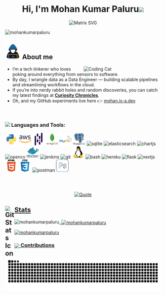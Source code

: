 <div id="header" align="center">
<h1 align="center">Hi, I'm Mohan Kumar Paluru<img src="https://media.giphy.com/media/hvRJCLFzcasrR4ia7z/giphy.gif" width="35">
</h1>
<img src="https://readme-typing-svg.demolab.com?font=Fira+Code&duration=2500&pause=1000&width=435&lines=%F0%9F%AA%90Welcome+To+My+Secret+Orbital+Lab%F0%9F%9A%80;I'm+A+Tech+Enthusiast%7CData+Architect;Python+Geek+In+Shadows%F0%9F%A5%B7;%F0%9F%94%8D+Exploring+AI+Frontiers%F0%9F%A4%96" alt="Matrix SVG" />

</div>
<p align="left"> <img src="https://komarev.com/ghpvc/?username=mohankumarpaluru&label=Profile%20views&color=0e75b6&style=flat" alt="mohankumarpaluru" /> </p>

## <picture><img src = "https://github.com/mohankumarpaluru/mohankumarpaluru/blob/master/Images/about_me.gif?raw=true" width = 50px></picture> About me

<div>
<picture>
  <!-- Mobile: full width -->
  <source media="(max-width: 600px)" srcset="https://camo.githubusercontent.com/6f7b76611449b965092aee7c4bf135e656f4e9416189c0b84020fd9853cd1f93/68747470733a2f2f6d656469612e67697068792e636f6d2f6d656469612f54456e586b637348725034596564436868412f67697068792e676966">

  <!-- Desktop: float right -->
  <img align="right" alt="Coding Cat" width="250" src="https://camo.githubusercontent.com/6f7b76611449b965092aee7c4bf135e656f4e9416189c0b84020fd9853cd1f93/68747470733a2f2f6d656469612e67697068792e636f6d2f6d656469612f54456e586b637348725034596564436868412f67697068792e676966">
</picture>
</div>
<div>
<ul>
  <li>I’m a tech tinkerer who loves poking around everything from sensors to software.</li>
  <li>By day, I wrangle data as a Data Engineer — building scalable pipelines and streamlining workflows in the cloud.</li>
  <li>If you’re into nerdy rabbit holes and random discoveries, you can catch my latest findings at <strong><a href="https://mohan.is-a.dev/blog/curiosity">Curiosity Chronicles</a></strong>.</li>
  <li>Oh, and my GitHub experiments live here 👉 <a href="https://mohan.is-a.dev">mohan.is-a.dev</a></li>
</ul>
</div>
<br clear="right"/>


### <picture><img src="https://media2.giphy.com/media/QssGEmpkyEOhBCb7e1/giphy.gif?cid=ecf05e47a0n3gi1bfqntqmob8g9aid1oyj2wr3ds3mg700bl&rid=giphy.gif" width="2%"></picture> Languages and Tools:

<p align="left">

 <img src="https://raw.githubusercontent.com/devicons/devicon/master/icons/python/python-original.svg" alt="python" width="40" height="40"/>
 <img src="https://raw.githubusercontent.com/devicons/devicon/master/icons/amazonwebservices/amazonwebservices-original-wordmark.svg" alt="aws" width="40" height="40"/>
 <img src="https://raw.githubusercontent.com/devicons/devicon/2ae2a900d2f041da66e950e4d48052658d850630/icons/pandas/pandas-original.svg" alt="pandas" width="40" height="40"/>
 <img src="https://raw.githubusercontent.com/devicons/devicon/master/icons/mongodb/mongodb-original-wordmark.svg" alt="mongodb" width="40" height="40"/>
 <img src="https://raw.githubusercontent.com/devicons/devicon/master/icons/mysql/mysql-original-wordmark.svg" alt="mysql" width="40" height="40"/>
 <img src="https://raw.githubusercontent.com/devicons/devicon/master/icons/postgresql/postgresql-original-wordmark.svg" alt="postgresql" width="40" height="40"/>
 <img src="https://www.vectorlogo.zone/logos/sqlite/sqlite-icon.svg" alt="sqlite" width="40" height="40"/>
 <img src="https://www.vectorlogo.zone/logos/elastic/elastic-icon.svg" alt="elasticsearch" width="40" height="40"/>
 <img src="https://www.chartjs.org/media/logo-title.svg" alt="chartjs" width="40" height="40"/>
 <img src="https://www.vectorlogo.zone/logos/opencv/opencv-icon.svg" alt="opencv" width="40" height="40"/>
 <img src="https://raw.githubusercontent.com/devicons/devicon/master/icons/docker/docker-original-wordmark.svg" alt="docker" width="40" height="40"/>
 <img src="https://www.vectorlogo.zone/logos/jenkins/jenkins-icon.svg" alt="jenkins" width="40" height="40"/>
 <img src="https://www.vectorlogo.zone/logos/git-scm/git-scm-icon.svg" alt="git" width="40" height="40"/>
 <img src="https://raw.githubusercontent.com/devicons/devicon/master/icons/linux/linux-original.svg" alt="linux" width="40" height="40"/>
 <img src="https://www.vectorlogo.zone/logos/gnu_bash/gnu_bash-icon.svg" alt="bash" width="40" height="40"/>
 <img src="https://www.vectorlogo.zone/logos/heroku/heroku-icon.svg" alt="heroku" width="40" height="40"/>
 <img src="https://www.vectorlogo.zone/logos/palletsprojects_flask/palletsprojects_flask-icon.svg" alt="flask" width="40" height="40"/>
 <img src="https://cdn.worldvectorlogo.com/logos/nextjs-2.svg" alt="nextjs" width="40" height="40"/>
 <img src="https://raw.githubusercontent.com/devicons/devicon/master/icons/html5/html5-original-wordmark.svg" alt="html5" width="40" height="40"/>
 <img src="https://raw.githubusercontent.com/devicons/devicon/master/icons/css3/css3-original-wordmark.svg" alt="css3" width="40" height="40"/>
 <img src="https://www.vectorlogo.zone/logos/getpostman/getpostman-icon.svg" alt="postman" width="40" height="40"/>
 <img src="https://raw.githubusercontent.com/devicons/devicon/master/icons/photoshop/photoshop-line.svg" alt="photoshop" width="40" height="40"/>
</p>

<br clear="left"/>
<br clear="left"/>

<p align = "center">
	<a href="https://github.com/piyushsuthar/github-readme-quotes"> <img alt = "Quote" src="https://quotes-github-readme.vercel.app/api?type=horizontal&theme=tokyonight&animation=grow_out_in&quoteCategory=programming">
</p>

## <picture> <img align="left" src="https://camo.githubusercontent.com/dc251dd92dbb71448c7454af29c93e9d0ab5d4d90e21d4eeda891bda3eba51f6/68747470733a2f2f6d656469612e67697068792e636f6d2f6d656469612f5735656f5a485070557839736170523065752f67697068792e676966" width = 30px alt="Git Stats Icon"> </picture> Stats

<p><img align="left" src="https://github-readme-stats.vercel.app/api/top-langs?username=mohankumarpaluru&show_icons=true&theme=tokyonight&locale=en&layout=compact" alt="mohankumarpaluru" /></p>

<p>&nbsp;
  <img align="center" src="https://github-readme-stats.vercel.app/api?username=mohankumarpaluru&show_icons=true&theme=tokyonight#gh-dark-mode-only" alt="mohankumarpaluru" />
</p>
<p>
 <img align="center" src="https://github-readme-streak-stats.herokuapp.com/?user=mohankumarpaluru&theme=tokyonight#gh-dark-mode-only" alt="mohankumarpaluru" />
 </p>

### <picture> <img src="https://media1.giphy.com/media/v1.Y2lkPTc5MGI3NjExYzFhYzJkMmQ2MWQ3ZGY3MDhjZTE3MDI2Mzk3NzE1OWQyZTRlMmYwMCZjdD1z/iY8CRBdQXODJSCERIr/giphy.gif" width=3% valign="bottom"> </picture> Contributions

<p align="center">
  <picture>
  <source media="(prefers-color-scheme: dark)" srcset="https://github.com/mohankumarpaluru/mohankumarpaluru/blob/output/github-contribution-grid-snake-dark.svg" />
  <source media="(prefers-color-scheme: light)" srcset="https://github.com/mohankumarpaluru/mohankumarpaluru/blob/output/github-contribution-grid-snake.svg" />
  <img alt="github-snake" src="github-contribution-grid-snake.svg" />
</picture>

</p>

